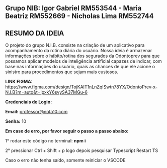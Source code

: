 ## Grupo NIB: Igor Gabriel RM553544 - Maria Beatriz RM552669 - Nicholas Lima RM552744

## RESUMO DA IDEIA 
O projeto do grupo N.I.B. consiste na criação de um aplicativo para acompanhamento da rotina diária do usuário. Nossa ideia é armazenar informações sobre o hábito/rotina dos segurados da Odontoprev para que possamos aplicar modelos de inteligência artificial capazes de indicar, com base nas informações do usuário, quais as chances de que ele acione o sinistro para procedimentos que sejam mais custosos.

**LINK FIGMA:** https://www.figma.com/design/TojKAIT1nLnZqISwtn78YX/OdontoPrev-x-N.I.B?m=auto&t=ipxkY6svySA37MGu-6

**Credenciais de Login:**

**Email:** professor@nota10.com

**Senha:** 10

**Em caso de erro, por favor seguir o passo a passo abaixo:**

1° rodar este código no terminal: **npm i**

2° pressionar Ctrl + Shift + p  logo depois pesquisar Typescript Restart TS

Caso o erro não tenha saído, somente reiniciar o VSCODE
